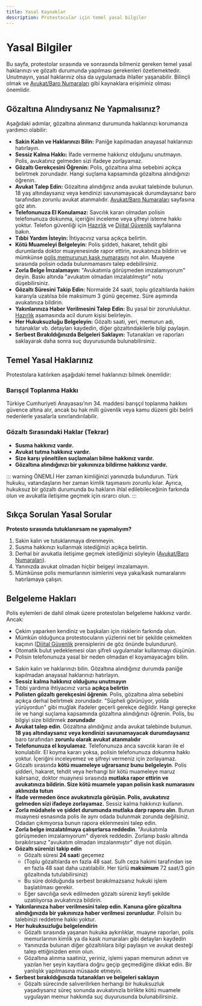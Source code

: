 ```yaml
---
title: Yasal Kaynaklar
description: Protestocular için temel yasal bilgiler
---
```


# Yasal Bilgiler

Bu sayfa, protestolar sırasında ve sonrasında bilmeniz gereken temel yasal haklarınızı ve gözaltı durumunda yapılması gerekenleri özetlemektedir. Unutmayın, yasal haklarınız olsa da uygulamada ihlaller yaşanabilir. Bilinçli olmak ve [Avukat/Baro Numaraları](./hukuk-numaralari.md) gibi kaynaklara erişiminiz olması önemlidir.

## Gözaltına Alındıysanız Ne Yapmalısınız?

Aşağıdaki adımlar, gözaltına alınmanız durumunda haklarınızı korumanıza yardımcı olabilir:

*   **Sakin Kalın ve Haklarınızı Bilin:** Paniğe kapılmadan anayasal haklarınızı hatırlayın.
*   **Sessiz Kalma Hakkı:** İfade vermeme hakkınız olduğunu unutmayın. Polis, avukatınız gelmeden sizi ifadeye zorlayamaz.
*   **Gözaltı Gerekçesini Öğrenin:** Polis, gözaltına alma sebebini açıkça belirtmek zorundadır. Hangi suçlama kapsamında gözaltına alındığınızı öğrenin.
*   **Avukat Talep Edin:** Gözaltına alındığınız anda avukat talebinde bulunun. 18 yaş altındaysanız veya kendinizi savunamayacak durumdaysanız baro tarafından zorunlu avukat atanmalıdır. [Avukat/Baro Numaraları](./hukuk-numaralari.md) sayfasına göz atın.
*   **Telefonunuza El Konulamaz:** Savcılık kararı olmadan polisin telefonunuza dokunma, içeriğini inceleme veya şifreyi isteme hakkı yoktur. Telefon güvenliği için [Hazırlık](./hazirlik.md#telefon-güvenliği) ve [Dijital Güvenlik](./dijital.md) sayfalarına bakın.
*   **Tıbbi Yardım İsteyin:** İhtiyacınız varsa açıkça belirtin.
*   **Kötü Muameleyi Belgeleyin:** Polis şiddeti, hakaret, tehdit gibi durumlarda doktor muayenesinde rapor ettirin, avukatınıza bildirin ve mümkünse [polis memurunun kask numarasını](./polis-taktikleri.md) not alın. Muayene sırasında polisin odada bulunmamasını talep edebilirsiniz.
*   **Zorla Belge İmzalamayın:** "Avukatımla görüşmeden imzalamıyorum" deyin. Baskı altında "avukatım olmadan imzalatılmıştır" notu düşebilirsiniz.
*   **Gözaltı Süresini Takip Edin:** Normalde 24 saati, toplu gözaltılarda hakim kararıyla uzatılsa bile maksimum 3 günü geçemez. Süre aşımında avukatınıza bildirin.
*   **Yakınlarınıza Haber Verilmesini Talep Edin:** Bu yasal bir zorunluluktur. [Hazırlık](./hazirlik.md#acil-bilgiler) aşamasında acil durum kişisi belirleyin.
*   **Her Hukuksuzluğu Belgeleyin:** Gözaltı saati, yeri, memurun adı, tutanaklar vb. detayları kaydedin, diğer gözaltındakilerle bilgi paylaşın.
*   **Serbest Bırakıldığınızda Belgeleri Saklayın:** Tutanakları ve raporları saklayarak daha sonra suç duyurusunda bulunabilirsiniz.

## Temel Yasal Haklarınız

Protestolara katılırken aşağıdaki temel haklarınızı bilmek önemlidir:

### Barışçıl Toplanma Hakkı
Türkiye Cumhuriyeti Anayasası’nın 34. maddesi barışçıl toplanma hakkını güvence altına alır, ancak bu hak milli güvenlik veya kamu düzeni gibi belirli nedenlerle yasalarla sınırlandırılabilir.

### Gözaltı Sırasındaki Haklar (Tekrar)
*   **Susma hakkınız vardır.**
*   **Avukat tutma hakkınız vardır.**
*   **Size karşı yöneltilen suçlamaları bilme hakkınız vardır.**
*   **Gözaltına alındığınızı bir yakınınıza bildirme hakkınız vardır.**

::: warning ÖNEMLİ
Her zaman kimliğinizi yanınızda bulundurun. Türk hukuku, vatandaşların her zaman kimlik taşımasını zorunlu kılar. Ayrıca, hukuksuz bir gözaltı durumunda bu hakların ihlal edilebileceğinin farkında olun ve avukatla iletişime geçmek için ısrarcı olun.
:::

## Sıkça Sorulan Yasal Sorular

**Protesto sırasında tutuklanırsam ne yapmalıyım?**
1.  Sakin kalın ve tutuklanmaya direnmeyin.
2.  Susma hakkınızı kullanmak istediğinizi açıkça belirtin.
3.  Derhal bir avukatla iletişime geçmek istediğinizi söyleyin ([Avukat/Baro Numaraları](./hukuk-numaralari.md)).
4.  Yanınızda avukat olmadan hiçbir belgeyi imzalamayın.
5.  Mümkünse polis memurlarının isimlerini veya yaka/kask numaralarını hatırlamaya çalışın.

## Belgeleme Hakları

Polis eylemleri de dahil olmak üzere protestoları belgeleme hakkınız vardır. Ancak:

*   Çekim yaparken kendiniz ve başkaları için risklerin farkında olun.
*   Mümkün olduğunca protestocuların yüzlerini net bir şekilde çekmekten kaçının ([Dijital Güvenlik](./dijital.md) prensiplerini de göz önünde bulundurun).
*   Otomatik bulut yedeklemesi olan şifreli uygulamalar kullanmayı düşünün.
*   Polisin telefonunuza yasal bir neden olmadan el koyamayacağını bilin.

<!-- # Protestocular İçin Yasal Kaynaklar

Türkiye'deki protestolar sırasında yasal haklarınızı bilmek ve kendinizi korumak için kritik önem taşıyan bilgileri sunan bu sayfayı güncellerken, önemli bir gerçeği vurgulamak gerekiyor: **Türk polisi, yasal sınırlamalara her zaman uymayabiliyor.** Bu durum, protestocuların ve vatandaşların haklarını koruma konusunda ekstra dikkatli olmalarını gerektiriyor. Yasal çerçeveler demokratik ülkelerde geçerli olsa da, Türkiye'deki mevcut uygulamalar bazen bu standartlardan sapabiliyor. Bu nedenle, hukuksuz gözaltılara ve hak ihlallerine karşı bilinçli olmak ve **halkın birlik içinde hareket etmesi** hayati önem taşıyor. Halkın dayanışma içinde kalması, bu tür zorluklarla başa çıkmada en büyük güçtür.

Bu sayfada, baroların ve avukatların iletişim bilgileri, protestocuların yasal hakları ve gözaltı durumlarında yapılması gerekenler hakkında bilgiler yer almaktadır. Aşağıda, protestocular için temel yasal kaynaklar sunulmaktadır.

## Haklarınızı Bilin

Protestolara katılırken yasal haklarınızı anlamak önemlidir:

### Barışçıl Toplanma Hakkı

Türkiye Cumhuriyeti Anayasası’nın 34. maddesi barışçıl toplanma hakkını garanti eder, ancak bu hak milli güvenlik veya kamu düzeni gibi belirli nedenlerle yasalarla sınırlandırılabilir.

### Gözaltına Alınırsanız

- **Susma hakkınız vardır**
- **Avukat tutma hakkınız vardır**
- **Size karşı yöneltilen suçlamaları bilme hakkınız vardır**
- **Gözaltına alındığınızı bir akrabanıza bildirme hakkınız vardır**

::: warning ÖNEMLİ
Her zaman kimliğinizi yanınızda bulundurun. Türk hukuku, vatandaşların her zaman kimlik taşımasını zorunlu kılar. Ayrıca, hukuksuz bir gözaltı durumunda bu hakların ihlal edilebileceğinin farkında olun ve avukatla iletişime geçmek için ısrarcı olun.
:::


## Sıkça Sorulan Yasal Sorular

Protesto sırasında tutuklanırsam ne yapmalıyım?
1. Sakin kalın ve tutuklanmaya direnmeyin.
2. Susma hakkınızı kullanmak istediğinizi açıkça belirtin.
3. Derhal bir avukatla iletişime geçmek istediğinizi söyleyin.
4. Yanınızda avukat olmadan hiçbir belgeyi imzalamayın.
5. Mümkünse polis memurlarının isimlerini veya yaka numaralarını hatırlamaya çalışın.

### Belgeleme Hakları

Polis eylemleri de dahil olmak üzere protestoları belgeleme hakkınız vardır. Ancak:

- Film çekerken kendiniz ve başkaları için risklerin farkında olun
- Mümkün olduğunca protestocuların yüzlerini net bir şekilde çekmekten kaçının
- Otomatik bulut yedeklemesi olan şifreli uygulamalar kullanmayı düşünün
- Polisin telefonunuza yasal bir neden olmadan el koyamayacağını bilin   -->

<!-- ## Acil Yasal İletişim Bilgileri -->






<!-- ## Ücretsiz Avukatlık Hizmeti

Gönüllü avukatlardan oluşan bir ağ, protestoculara ücretsiz yasal temsil sağlamak için hazırdır. Mevcut bir avukata bağlanmak için yukarıdaki acil yardım hatlarını arayın.

## Yasal Belgeler

### İndirilebilir Kaynaklar

- [Haklarınızı Bilin Kartı (PDF)](/resources/rights-card.pdf) - Yazdırın ve yanınızda taşıyın
- [Gözaltı Kontrol Listesi (PDF)](/resources/detention-checklist.pdf) - Gözaltına alınırsanız ne yapmalı
- [Yasal Gözlemci Formu (PDF)](/resources/observer-form.pdf) - Polis suiistimallerini belgelemek için   -->

- Sakin kalın ve haklarınızı bilin. Gözaltına alındığınız durumda paniğe kapılmadan anayasal haklarınızı hatırlayın.
- **Sessiz kalma hakkınız olduğunu unutmayın**
- Tıbbi yardıma ihtiyacınız varsa **açıkça belirtin**
- **Polisten gözaltı gerekçesini öğrenin**. Polis, gözaltına alma sebebini açıkça derhal belirtmek zorundadır. "Süpheli görünüyor, yolda yürüyordun" gibi muğlak ifadeler geçerli gerekçe değildir. Hangi gereçke ile ve hangi suçlama kapsamında gözaltına alındığınızı öğrenin. Polis, bu bilgiyi size bildirmek **zorundadır**
- **Avukat talep edin**. Gözaltına alındığınız anda avukat talebinde bulunun. **18 yaş altındaysanız veya kendinizi savunamayacak durumdaysanız** baro tarafından **zorunlu olarak avukat atanmalıdır**
- **Telefonunuza el koyulamaz**. Telefonunuza anca savcılık kararı ile el konulabilir. El koyma kararı yoksa, polisin telefonunuza dokunma hakkı yoktur. İçeriğini inceleyemez ve şifreyi vermeniz için zorlayamaz.
- Gözaltı sırasında **kötü muameleye uğrarsanız bunu belgeleyin**. Polis şidderi, hakaret, tehdit veya herhangi bir kötü muameleye maruz kalırsanız, doktor muaynesi sırasında **mutlaka rapor ettirin ve avukatınıza bildirin. Size kötü muamele yapan polisin kask numarasını aklınızda tutun**
- **İfade vermeden önce avukatınızla görüşün. Polis, avukatınız gelmeden sizi ifadeye zorlayamaz.** Sessiz kalma hakkınızı kullanın.
- **Zorla müdahele ve şiddet durumunda mutlaka darp raporu alın**. Bunun muaynesi esnasında polis ile aynı odada bulunmak zorunda değilsiniz. Odadan çıkmıyorsa bunun rapora eklenmesini talep edin.
- **Zorla belge imzalatılmaya çalışırlarsa reddedin**. "Avukatımla görüşmeden imzalamıyorum" diyerek reddedin. Zorlanıp baskı altında bırakılırsanız "avukatım olmadan imzalanmıştır" diye not düşün.
- **Gözaltı sürenizi takip edin**
    - Gözaltı süresi **24 saat**i geçemez
    - (Toplu gözaltılarda en fazla 48 saat. Sulh ceza hakimi tarafından ise en fazla 48 saat daha uzatılabilir. Her türlü **maksimum** 72 saat/3 gün gözaltında tutulabilirsiniz)
    - Bu süre dolduğunda serbest bırakılmazsanız hukuki işlem başlatılması gerekir.
    - Eğer savcılığa sevk edilmeden gözaltı süreniz keyfi şekilde uzatılıyorsa avukatınıza bildirin.
- **Yakınlarınıza haber verilmesini talep edin. Kanuna göre gözaltına alındığınızda bir yakınınıza haber verilmesi zorunludur**. Polisin bu talebinizi reddetme hakkı yoktur.
- **Her hukuksuzluğu belgelendirin**
    - Gözaltı sırasında yaşanan hukuka aykırılıklar, muayne raporları, polis memurlarının kimlik ya da kask numaraları gibi detayları kaydedin
    - Yanınızda bulunan diğer gözaltılılara bilgi paylaşın ve avukat desteği talep ettiğinizden emin olun.
    - Gözaltına alınma saatiniz, yeriniz, işlemi yapan memurun adının ve yazılan her şeyin kayıtlara doğru geçip geçmediğine dikkat edin. Bir yanlışlık yapılmasına müsaade etmeyin.
- **Serbest bırakıldığınızda tutanakları ve belgeleri saklayın**
    - Gözaltı sürecinde salıverilirken herhangi bir hukuksuzluk yaşadıysanız süreç sonunda avukatınızla birlikte kötü muamele uygulayan memur hakkında suç duyurusunda bulunabilirsiniz.


<!-- # Protestocular İçin Yasal Kaynaklar

Türkiye'deki protestolar sırasında yasal haklarınızı bilmek ve kendinizi korumak için kritik önem taşıyan bilgileri sunan bu sayfayı güncellerken, önemli bir gerçeği vurgulamak gerekiyor: **Türk polisi, yasal sınırlamalara her zaman uymayabiliyor.** Bu durum, protestocuların ve vatandaşların haklarını koruma konusunda ekstra dikkatli olmalarını gerektiriyor. Yasal çerçeveler demokratik ülkelerde geçerli olsa da, Türkiye'deki mevcut uygulamalar bazen bu standartlardan sapabiliyor. Bu nedenle, hukuksuz gözaltılara ve hak ihlallerine karşı bilinçli olmak ve **halkın birlik içinde hareket etmesi** hayati önem taşıyor. Halkın dayanışma içinde kalması, bu tür zorluklarla başa çıkmada en büyük güçtür.

Bu sayfada, baroların ve avukatların iletişim bilgileri, protestocuların yasal hakları ve gözaltı durumlarında yapılması gerekenler hakkında bilgiler yer almaktadır. Aşağıda, protestocular için temel yasal kaynaklar sunulmaktadır.

## Haklarınızı Bilin

Protestolara katılırken yasal haklarınızı anlamak önemlidir:

### Barışçıl Toplanma Hakkı

Türkiye Cumhuriyeti Anayasası’nın 34. maddesi barışçıl toplanma hakkını garanti eder, ancak bu hak milli güvenlik veya kamu düzeni gibi belirli nedenlerle yasalarla sınırlandırılabilir.

### Gözaltına Alınırsanız

- **Susma hakkınız vardır**  
- **Avukat tutma hakkınız vardır**  
- **Size karşı yöneltilen suçlamaları bilme hakkınız vardır**  
- **Gözaltına alındığınızı bir akrabanıza bildirme hakkınız vardır**  

::: warning ÖNEMLİ  
Her zaman kimliğinizi yanınızda bulundurun. Türk hukuku, vatandaşların her zaman kimlik taşımasını zorunlu kılar. Ayrıca, hukuksuz bir gözaltı durumunda bu hakların ihlal edilebileceğinin farkında olun ve avukatla iletişime geçmek için ısrarcı olun.  
:::


## Sıkça Sorulan Yasal Sorular

Protesto sırasında tutuklanırsam ne yapmalıyım?  
1. Sakin kalın ve tutuklanmaya direnmeyin.
2. Susma hakkınızı kullanmak istediğinizi açıkça belirtin.
3. Derhal bir avukatla iletişime geçmek istediğinizi söyleyin.
4. Yanınızda avukat olmadan hiçbir belgeyi imzalamayın.
5. Mümkünse polis memurlarının isimlerini veya yaka numaralarını hatırlamaya çalışın.

### Belgeleme Hakları

Polis eylemleri de dahil olmak üzere protestoları belgeleme hakkınız vardır. Ancak:

- Film çekerken kendiniz ve başkaları için risklerin farkında olun  
- Mümkün olduğunca protestocuların yüzlerini net bir şekilde çekmekten kaçının  
- Otomatik bulut yedeklemesi olan şifreli uygulamalar kullanmayı düşünün  
- Polisin telefonunuza yasal bir neden olmadan el koyamayacağını bilin   -->

<!-- ## Acil Yasal İletişim Bilgileri -->






<!-- ## Ücretsiz Avukatlık Hizmeti

Gönüllü avukatlardan oluşan bir ağ, protestoculara ücretsiz yasal temsil sağlamak için hazırdır. Mevcut bir avukata bağlanmak için yukarıdaki acil yardım hatlarını arayın.

## Yasal Belgeler

### İndirilebilir Kaynaklar

- [Haklarınızı Bilin Kartı (PDF)](/resources/rights-card.pdf) - Yazdırın ve yanınızda taşıyın  
- [Gözaltı Kontrol Listesi (PDF)](/resources/detention-checklist.pdf) - Gözaltına alınırsanız ne yapmalı  
- [Yasal Gözlemci Formu (PDF)](/resources/observer-form.pdf) - Polis suiistimallerini belgelemek için   -->
